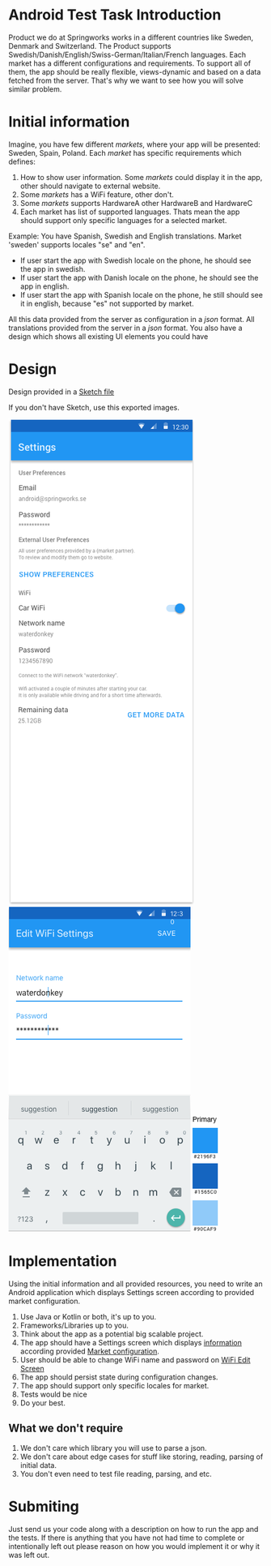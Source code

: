 # Android Test Task Introduction

Product we do at Springworks works in a different countries like Sweden, Denmark and Switzerland.
The Product supports Swedish/Danish/English/Swiss-German/Italian/French languages. Each market has a different configurations and requirements. To support all of them, the app should be really flexible, views-dynamic and based on a data fetched from the server. That's why we want to see how you will solve similar problem.

# Initial information
Imagine, you have few different *markets*, where your app will be presented: Sweden, Spain, Poland. Each *market* has specific requirements which defines: 
1. How to show user information. Some *markets* could display it in the app, other should navigate to external website.
2. Some *markets* has a WiFi feature, other don't.
3. Some *markets* supports HardwareA other HardwareB and HardwareC
4. Each market has list of supported languages. 
Thats mean the app should support only specific languages for a selected market.

Example: You have Spanish, Swedish and English translations. Market 'sweden' supports locales "se" and "en". 
* If user start the app with Swedish locale on the phone, he should see the app in swedish. 
* If user start the app with Danish locale on the phone, he should see the app in english. 
* If user start the app with Spanish locale on the phone, he still should see it in english, because "es" not supported by market.

All this data provided from the server as configuration in a *json* format.
All translations provided from the server in a *json* format.
You also have a design which shows all existing UI elements you could have  

# Design
Design provided in a [Sketch file](/settings-screen.sketch) 

If you don't have Sketch, use this exported images.

![Settings Screen](/settings-screen.png)
![WiFi Edit Screen](/wifi-edit-screen.png)
![Color Palette](/theme.png)

# Implementation 

Using the initial information and all provided resources, you need to write an Android application which displays Settings screen according to provided market configuration.

1. Use Java or Kotlin or both, it's up to you.
2. Frameworks/Libraries up to you.
3. Think about the app as a potential big scalable project.
4. The app should have a Settings screen which displays [information](/user_data) according provided [Market configuration](/config).
5. User should be able to change WiFi name and password on [WiFi Edit Screen](/wifi-edit-screen.png)
6. The app should persist state during configuration changes.
7. The app should support only specific locales for market.
8. Tests would be nice
9. Do your best.

## What we don't require
1. We don't care which library you will use to parse a json.
2. We don't care about edge cases for stuff like storing, reading, parsing of initial data.
3. You don't even need to test file reading, parsing, and etc.

# Submiting
Just send us your code along with a description on how to run the app and the tests. If there is anything that you have not had time to complete or intentionally left out please reason on how you would implement it or why it was left out.
